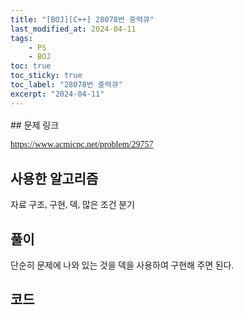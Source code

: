 ```yaml
---
title: "[BOJ][C++] 28078번 중력큐"
last_modified_at: 2024-04-11
tags:
    - PS
    - BOJ
toc: true
toc_sticky: true
toc_label: "28078번 중력큐"
excerpt: "2024-04-11"
---
```


<style>
  .font-style {
    font-family: "TheJamsil5Bold";
    font-style: normal;
    font-size: 1em;
    font-weight: 100;
  }
</style>
<p style="font-size:1.2em"> </p>
## 문제 링크

[<span class="font-style">https://www.acmicpc.net/problem/29757</span>](https://www.acmicpc.net/problem/29757)

## 사용한 알고리즘

<p class="font-style"> 자료 구조, 구현, 덱, 많은 조건 분기 </p>

## 풀이

<p class="font-style"> 단순히 문제에 나와 있는 것을 덱을 사용하여 구현해 주면 된다.</p>

## 코드

<div class="my-gist">
  <script src="https://gist.github.com/nanowater/da0f2a0d6a72e91aaf0cc2a62db1130e.js"></script>
</div>

<style>
  /* https://github.com/lonekorean/gist-syntax-themes */
  @import url('https://cdn.rawgit.com/lonekorean/gist-syntax-themes/d49b91b3/stylesheets/idle-fingers.css');

  @import url('https://fonts.googleapis.com/css?family=Fira+Code');
  .my-gist body {
    font: 16px 'Fira Code', monospace;
  }
  .my-gist body .gist .gist-file {
    border-color: #555 #555 #444
  }
  .my-gist body .gist .gist-data {
    border-color: #555
  }
  .my-gist body .gist .gist-meta {
    color: #ffffff;
    background: #373737; 
  }
  .my-gist body .gist .gist-meta a {
    color: #ffffff
  }
  .my-gist body .gist .gist-data .pl-s .pl-s1 {
    color: #a5c261
  }
</style>
